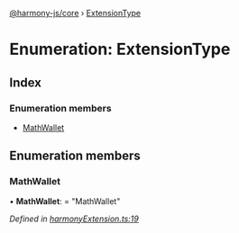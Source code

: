 [@harmony-js/core](../globals.md) › [ExtensionType](extensiontype.md)

# Enumeration: ExtensionType

## Index

### Enumeration members

* [MathWallet](extensiontype.md#mathwallet)

## Enumeration members

###  MathWallet

• **MathWallet**: = "MathWallet"

*Defined in [harmonyExtension.ts:19](https://github.com/FireStack-Lab/Harmony-sdk-core/blob/bb13a3b/packages/harmony-core/src/harmonyExtension.ts#L19)*
